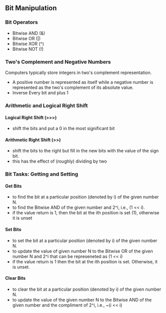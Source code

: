 ## Bit Manipulation
### Bit Operators
- Bitwise AND (&)
- Bitwise OR (|)
- Bitwise XOR (^)
- Bitwise NOT (!)

### Two's Complement and Negative Numbers
Computers typically store integers in two's complement representation.
- A positive number is represented as itself while a negative number is represented as the two's complement of its absolute value.
- Inverse Every bit and plus 1

### Arithmetic and Logical Right Shift
#### Logical Right Shift (>>>)
- shift the bits and put a 0 in the most significant bit

#### Arithmetic Right Shift (>>)
- shift the bits to the right but fill in the new bits with the value of the sign bit.
- this has the effect of (roughly) dividing by two

### Bit Tasks: Getting and Setting
#### Get Bits
- to find the bit at a particular position (denoted by i) of the given number N.
- to find the Bitwise AND of the given number and 2^i, i.e., (1 << i).
- if the value return is 1, then the bit at the ith position is set (1), otherwise it is unset

#### Set Bits
- to set the bit at a particular position (denoted by i) of the given number N.
- to update the value of given number N to the Bitwise OR of the given number N and 2^i that can be represeneted as (1 << i)
- if the value return is 1 then the bit at the ith position is set. Otherwise, it is unset.

#### Clear Bits
- to clear the bit at a particular position (denoted by i) of the given number N.
- to update the value of the given number N to the Bitwise AND of the given number and the compliment of 2^i, i.e., ~(i << i)